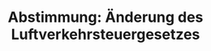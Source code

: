 ---
abstimmung:
  abstimmung: 1
  bundestagssitzung: 128
  legislaturperiode: 19
categories:
- Todo
data:
- title: Abstimmungsergebnis 20191115_1-data.pdf
  url: /res/2021-btw/abstimmungsergebnisse/20191115_1-data.pdf
- title: Abstimmungsergebnis 20191115_1_xls-data.xlsx
  url: /res/2021-btw/abstimmungsergebnisse/20191115_1_xls-data.xlsx
- title: Abstimmungsergebnis 20191115_1_xls-data.csv
  url: /res/2021-btw/abstimmungsergebnisse/csv/20191115_1_xls-data.csv
ergebnis:
  afd:
    enthaltung: 0
    gesamt: 91
    ja: 0
    nein: 73
    nichtabgegeben: 18
    ungueltig: 0
  bü90/gr:
    enthaltung: 0
    gesamt: 67
    ja: 0
    nein: 53
    nichtabgegeben: 14
    ungueltig: 0
  cdu/csu:
    enthaltung: 0
    gesamt: 246
    ja: 221
    nein: 4
    nichtabgegeben: 21
    ungueltig: 0
  die linke.:
    enthaltung: 55
    gesamt: 69
    ja: 0
    nein: 0
    nichtabgegeben: 14
    ungueltig: 0
  fdp:
    enthaltung: 0
    gesamt: 79
    ja: 0
    nein: 68
    nichtabgegeben: 11
    ungueltig: 0
  file: 20191115_1_xls-data.xlsx
  fraktionslos:
    enthaltung: 0
    gesamt: 4
    ja: 0
    nein: 2
    nichtabgegeben: 2
    ungueltig: 0
  spd:
    enthaltung: 0
    gesamt: 152
    ja: 135
    nein: 0
    nichtabgegeben: 17
    ungueltig: 0
layout: abstimmung
links:
- title: Link zu bundestag.de
  url: https://www.bundestag.de/parlament/plenum/abstimmung/abstimmung?id=639
preview: 'Deutscher Bundestag


  128. Sitzung des Deutschen Bundestages

  am Freitag, 15. November 2019


  Endgültiges Ergebnis der Namentlichen Abstimmung Nr. 1


  Gesetzentwurf der Fraktionen der CDU/CSU und SPD

  Entwurf eines Gesetzes zur Änderung des Luftverkehrsteuergesetzes

  Drs. 19/14339, 19/15126 und 19/15239'
tags:
- Todo
title: 'Abstimmung: Änderung des Luftverkehrsteuergesetzes'
---